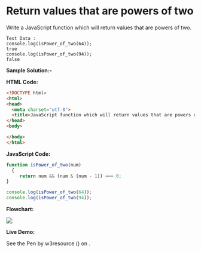 # Return values that are powers of two

Write a JavaScript function which will return values that are powers of two.

```
Test Data : 
console.log(isPower_of_two(64));
true
console.log(isPower_of_two(94));
false 
```

**Sample Solution:-**

**HTML Code:**

```html
<!DOCTYPE html>
<html>
<head>
  <meta charset="utf-8">
  <title>JavaScript function which will return values that are powers of two</title>
</head>
<body>

</body>
</html>

```

**JavaScript Code:**

```js
function isPower_of_two(num)
  {
     return num && (num & (num - 1)) === 0;
}

console.log(isPower_of_two(64));  
console.log(isPower_of_two(94));

```

**Flowchart:**

![](https://www.w3resource.com/w3r_images/javascript-math-exercise-36.png)

**Live Demo:**

<section class="expand-codepen"><p data-height="380" data-theme-id="0" data-slug-hash="jGLepN" data-default-tab="js,result" data-user="w3resource" data-embed-version="2" data-pen-title="JavaScript - common-editor-exercises" data-editable="true" class="codepen">See the Pen by w3resource () on .</p><codepen></codepen></section>